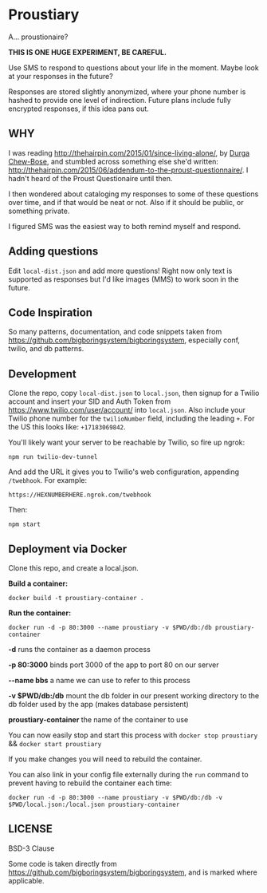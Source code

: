 Proustiary
==========

A... proustionaire?

**THIS IS ONE HUGE EXPERIMENT, BE CAREFUL.**

Use SMS to respond to questions about your life in the moment. Maybe look at your responses in the future?

Responses are stored slightly anonymized, where your phone number is hashed to provide one level of indirection. Future plans include fully encrypted responses, if this idea pans out.

WHY
---

I was reading http://thehairpin.com/2015/01/since-living-alone/, by [Durga Chew-Bose](https://twitter.com/durgapolashi), and stumbled across something else she'd written: http://thehairpin.com/2015/06/addendum-to-the-proust-questionnaire/. I hadn't heard of the Proust Questionaire until then.

I then wondered about cataloging my responses to some of these questions over time, and if that would be neat or not. Also if it should be public, or something private.

I figured SMS was the easiest way to both remind myself and respond.

Adding questions
----------------

Edit `local-dist.json` and add more questions! Right now only text is supported as responses but I'd like images (MMS) to work soon in the future.

Code Inspiration
----------------

So many patterns, documentation, and code snippets taken from https://github.com/bigboringsystem/bigboringsystem, especially conf, twilio, and db patterns.

Development
-----------

Clone the repo, copy `local-dist.json` to `local.json`, then signup for a Twilio account and insert your SID and Auth Token from https://www.twilio.com/user/account/ into `local.json`. Also include your Twilio phone number for the `twilioNumber` field, including the leading `+`. For the US this looks like: `+17183069842`.

You'll likely want your server to be reachable by Twilio, so fire up ngrok:

```
npm run twilio-dev-tunnel
```

And add the URL it gives you to Twilio's web configuration, appending `/twebhook`. For example:

```
https://HEXNUMBERHERE.ngrok.com/twebhook
```

Then:

```
npm start
```

Deployment via Docker
---------------------

Clone this repo, and create a local.json.

**Build a container:**

```
docker build -t proustiary-container .
```

**Run the container:**

```
docker run -d -p 80:3000 --name proustiary -v $PWD/db:/db proustiary-container
```

**-d** runs the container as a daemon process

**-p 80:3000** binds port 3000 of the app to port 80 on our server

**--name bbs** a name we can use to refer to this process

**-v $PWD/db:/db** mount the db folder in our present working directory to the db folder used by the app (makes database persistent)

**proustiary-container** the name of the container to use

You can now easily stop and start this process with `docker stop proustiary` && `docker start proustiary`

If you make changes you will need to rebuild the container.

You can also link in your config file externally during the `run` command to prevent having to rebuild the container each time:

```
docker run -d -p 80:3000 --name proustiary -v $PWD/db:/db -v $PWD/local.json:/local.json proustiary-container
```


LICENSE
-------

BSD-3 Clause

Some code is taken directly from https://github.com/bigboringsystem/bigboringsystem, and is marked where applicable.
